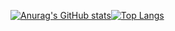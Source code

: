 [![Anurag's GitHub stats](https://github-readme-stats.vercel.app/api?username=franius8&hide_title=true&count_private=true&show_icons=true)](https://github.com/anuraghazra/github-readme-stats)[![Top Langs](https://github-readme-stats.vercel.app/api/top-langs/?username=franius8&layout=compact&langs_count=6)](https://github.com/anuraghazra/github-readme-stats)
